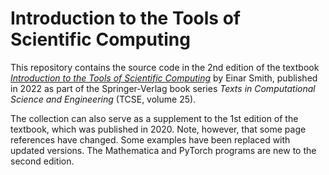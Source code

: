 # Introduction to the Tools of Scientific Computing

This repository contains the source code in the 2nd edition of the textbook [*Introduction to the Tools of Scientific Computing*](https://link.springer.com/book/10.1007/978-3-031-16972-4) by Einar Smith, published in 2022 as part of the Springer-Verlag book series *Texts in Computational Science and Engineering* (TCSE, volume 25).

The collection can also serve as a supplement to the 1st edition of the textbook, which was published in 2020. Note, however, that some page references have changed. Some examples have been replaced with updated versions. The Mathematica and PyTorch programs are new to the second edition.